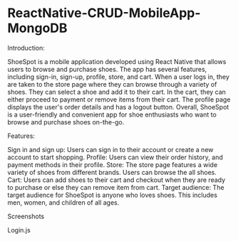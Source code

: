 # ReactNative-CRUD-MobileApp-MongoDB
Introduction: 

ShoeSpot is a mobile application developed using React Native that allows users to browse and purchase shoes. The app has several features, including sign-in, sign-up, profile, store, and cart. When a user logs in, they are taken to the store page where they can browse through a variety of shoes. They can select a shoe and add it to their cart. In the cart, they can either proceed to payment or remove items from their cart. The profile page displays the user's order details and has a logout button.
Overall, ShoeSpot is a user-friendly and convenient app for shoe enthusiasts who want to browse and purchase shoes on-the-go.

Features:

Sign in and sign up: 
Users can sign in to their account or create a new account to start shopping.
Profile: 
Users can view their order history, and payment methods in their profile.
Store:
The store page features a wide variety of shoes from different brands. Users can browse the all shoes.
Cart: 
Users can add shoes to their cart and checkout when they are ready to purchase or else they can remove item from cart.
Target audience:
 The target audience for ShoeSpot is anyone who loves shoes. This includes men, women, and children of all ages. 





Screenshots




















Login.js
